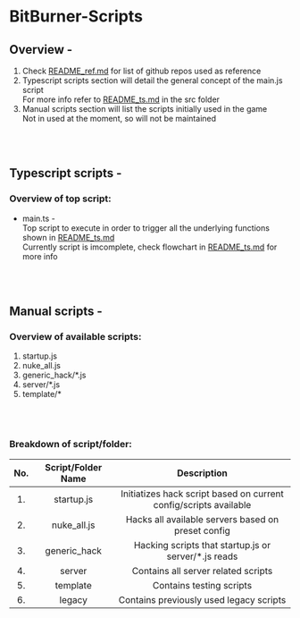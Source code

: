 # BitBurner-Scripts

## Overview -
1. Check [README_ref.md](https://github.com/waelectriz/BitBurner-Scripts/blob/main/README_ref.md) for list of github repos used as reference
2. Typescript scripts section will detail the general concept of the main.js script <br />
    For more info refer to [README_ts.md](https://github.com/waelectriz/BitBurner-Scripts/blob/main/src/README_ts.md) in the src folder
3. Manual scripts section will list the scripts initially used in the game <br />
    Not in used at the moment, so will not be maintained
<br />
<br />

## Typescript scripts -

### Overview of top script: 
- main.ts - <br /> 
Top script to execute in order to trigger all the underlying functions shown in [README_ts.md](https://github.com/waelectriz/BitBurner-Scripts/blob/main/src/README_ts.md) <br />
Currently script is imcomplete, check flowchart in [README_ts.md](https://github.com/waelectriz/BitBurner-Scripts/blob/main/src/README_ts.md) for more info

<br />
<br />

## Manual scripts -
### Overview of available scripts:
1. startup.js
2. nuke_all.js
3. generic_hack/*.js
4. server/*.js
5. template/*

<br />
<br />

### Breakdown of script/folder:
| No. | Script/Folder Name | Description |
|:---:|:------------------:|:-----------:|
| 1. | startup.js | Initiatizes hack script based on current config/scripts available |
| 2. | nuke_all.js | Hacks all available servers based on preset config |
| 3. | generic_hack | Hacking scripts that startup.js or server/*.js reads |
| 4. | server | Contains all server related scripts |
| 5. | template | Contains testing scripts |
| 6. | legacy | Contains previously used legacy scripts |

<br />
<br />